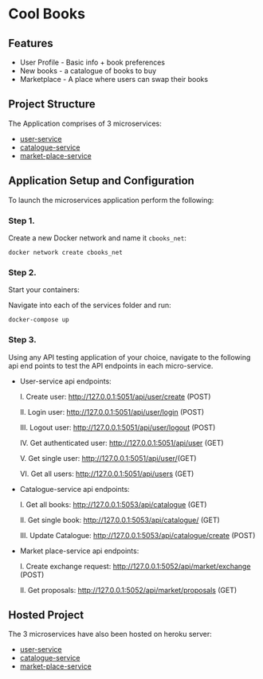 # Cool Books

## Features
   - User Profile - Basic info + book preferences
   - New books - a catalogue of books to buy
   - Marketplace - A place where users can swap their books

## Project Structure
The Application comprises of 3 microservices: 
* [user-service](http://127.0.0.1:5051)
* [catalogue-service](http://127.0.0.1:5053)
* [market-place-service](http://127.0.0.1:5052)

## Application Setup and Configuration
To launch the microservices application perform the following:

### Step 1.
Create a new Docker network and name it ```cbooks_net```:
```
docker network create cbooks_net
```

### Step 2.
Start your containers:

Navigate into each of the services folder and run:
```
docker-compose up
```

### Step 3.
Using any API testing application of your choice, navigate to the following api end points to test the API endpoints in each micro-service. 

- User-service api endpoints:

    I. Create user:  http://127.0.0.1:5051/api/user/create (POST)
    
   II.	Login user: http://127.0.0.1:5051/api/user/login (POST)
   
   III.	Logout user: http://127.0.0.1:5051/api/user/logout (POST)
   
   IV. Get authenticated user: http://127.0.0.1:5051/api/user (GET)
   
   V.	Get single user: http://127.0.0.1:5051/api/user/<username>(GET)
   
   VI. Get all users: http://127.0.0.1:5051/api/users (GET)

- Catalogue-service api endpoints:

   I.	Get all books: http://127.0.0.1:5053/api/catalogue (GET)
   
   II. Get single book: http://127.0.0.1:5053/api/catalogue/<id> (GET)

  III. Update Catalogue: http://127.0.0.1:5053/api/catalogue/create (POST)

- Market place-service api endpoints:

   I.	Create exchange request: http://127.0.0.1:5052/api/market/exchange (POST)
   
   II. Get proposals: http://127.0.0.1:5052/api/market/proposals (GET)

## Hosted Project
The 3 microservices have also been hosted on heroku server: 
* [user-service](https://cookbooks-user.herokuapp.com/)
* [catalogue-service](https://coolbooks-catalogue.herokuapp.com/)
* [market-place-service](https://coolbooks-market.herokuapp.com/)
   
